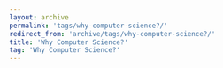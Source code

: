 ```yaml
---
layout: archive
permalink: 'tags/why-computer-science?/'
redirect_from: 'archive/tags/why-computer-science?/'
title: 'Why Computer Science?'
tag: 'Why Computer Science?'
---
```

